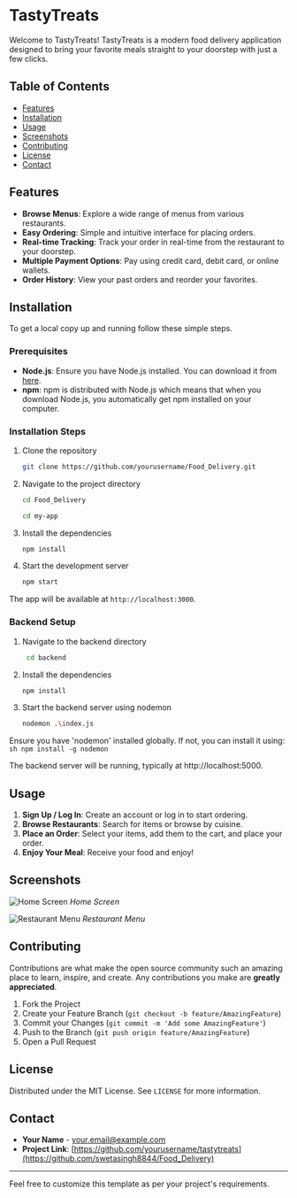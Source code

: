 
# TastyTreats

Welcome to TastyTreats! TastyTreats is a modern food delivery application designed to bring your favorite meals straight to your doorstep with just a few clicks.

## Table of Contents

- [Features](#features)
- [Installation](#installation)
- [Usage](#usage)
- [Screenshots](#screenshots)
- [Contributing](#contributing)
- [License](#license)
- [Contact](#contact)

## Features

- **Browse Menus**: Explore a wide range of menus from various restaurants.
- **Easy Ordering**: Simple and intuitive interface for placing orders.
- **Real-time Tracking**: Track your order in real-time from the restaurant to your doorstep.
- **Multiple Payment Options**: Pay using credit card, debit card, or online wallets.
- **Order History**: View your past orders and reorder your favorites.

## Installation

To get a local copy up and running follow these simple steps.

### Prerequisites

- **Node.js**: Ensure you have Node.js installed. You can download it from [here](https://nodejs.org/).
- **npm**: npm is distributed with Node.js which means that when you download Node.js, you automatically get npm installed on your computer.

### Installation Steps

1. Clone the repository

    ```sh
    git clone https://github.com/yourusername/Food_Delivery.git
    ```

2. Navigate to the project directory

    ```sh
    cd Food_Delivery
    ```
     ```sh
    cd my-app
    ```

3. Install the dependencies

    ```sh
    npm install
    ```

4. Start the development server

    ```sh
    npm start
    ```

The app will be available at `http://localhost:3000`.

### Backend Setup

1. Navigate to the backend directory

   ```sh
    cd backend
   ```

2. Install the dependencies
    ```sh
    npm install
    ```

3. Start the backend server using nodemon
     ```sh
    nodemon .\index.js
    ```

Ensure you have 'nodemon' installed globally. If not, you can install it using:
    ```sh
    npm install -g nodemon
    ```
     
The backend server will be running, typically at http://localhost:5000.

## Usage

1. **Sign Up / Log In**: Create an account or log in to start ordering.
2. **Browse Restaurants**: Search for items or browse by cuisine.
3. **Place an Order**: Select your items, add them to the cart, and place your order.
4. **Enjoy Your Meal**: Receive your food and enjoy!

## Screenshots

![Home Screen](screenshots/home.png)
*Home Screen*

![Restaurant Menu](screenshots/menu.png)
*Restaurant Menu*

## Contributing

Contributions are what make the open source community such an amazing place to learn, inspire, and create. Any contributions you make are **greatly appreciated**.

1. Fork the Project
2. Create your Feature Branch (`git checkout -b feature/AmazingFeature`)
3. Commit your Changes (`git commit -m 'Add some AmazingFeature'`)
4. Push to the Branch (`git push origin feature/AmazingFeature`)
5. Open a Pull Request

## License

Distributed under the MIT License. See `LICENSE` for more information.

## Contact

- **Your Name** - [your.email@example.com](mailto:your.email@example.com)
- **Project Link**: [https://github.com/yourusername/tastytreats](https://github.com/swetasingh8844/Food_Delivery)

---

Feel free to customize this template as per your project's requirements.
